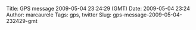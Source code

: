 Title: GPS message 2009-05-04 23:24:29 (GMT)
Date: 2009-05-04 23:24
Author: marcaurele
Tags: gps, twitter
Slug: gps-message-2009-05-04-232429-gmt

<!--break-->

<div class="gmap" id="gmap_20090504_162429">
</div>
</p>

